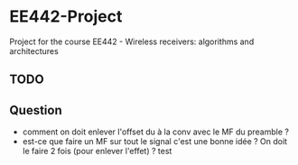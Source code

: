 # EE442-Project
Project for the course EE442 - Wireless receivers: algorithms and architectures

## TODO 

## Question
- comment on doit enlever l'offset du à la conv avec le MF du preamble ?
- est-ce que faire un MF sur tout le signal c'est une bonne idée ? On doit le faire 2 fois (pour enlever l'effet) ?
test 